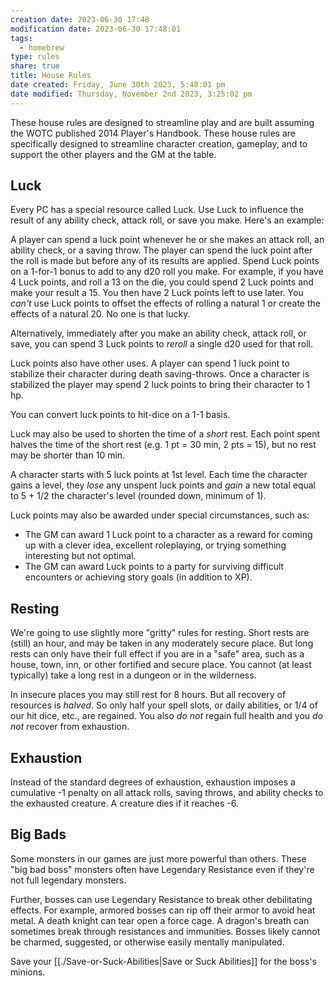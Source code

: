 ```yaml
---
creation date: 2023-06-30 17:48
modification date: 2023-06-30 17:48:01
tags:
  - homebrew
type: rules
share: true
title: House Rules
date created: Friday, June 30th 2023, 5:48:01 pm
date modified: Thursday, November 2nd 2023, 3:25:02 pm
---
```


These house rules are designed to streamline play and are built assuming the WOTC published 2014 Player's Handbook. These house rules are specifically designed to streamline character creation, gameplay, and to support the other players and the GM at the table.

## Luck

Every PC has a special resource called Luck. Use Luck to influence the result of any ability check, attack roll, or save you make. Here's an example:

A player can spend a luck point whenever he or she makes an attack roll, an ability check, or a saving throw. The player can spend the luck point after the roll is made but before any of its results are applied. Spend Luck points on a 1-for-1 bonus to add to any d20 roll you make. For example, if you have 4 Luck points, and roll a 13 on the die, you could spend 2 Luck points and make your result a 15. You then have 2 Luck points left to use later. You *can't* use Luck points to offset the effects of rolling a natural 1 or create the effects of a natural 20. No one is that lucky. 

Alternatively, immediately after you make an ability check, attack roll, or save, you can spend 3 Luck points to *reroll* a single d20 used for that roll. 

Luck points also have other uses. A player can spend 1 luck point to stabilize their character during death saving-throws. Once a character is stabilized the player may spend 2 luck points to bring their character to 1 hp. 

You can convert luck points to hit-dice on a 1-1 basis. 

Luck may also be used to shorten the time of a *short* rest. Each point spent halves the time of the short rest (e.g. 1 pt = 30 min, 2 pts = 15), but no rest may be shorter than 10 min. 

A character starts with 5 luck points at 1st level. Each time the character gains a level, they *lose* any unspent luck points and *gain* a new total equal to 5 + 1/2 the character's level (rounded down, minimum of 1). 

Luck points may also be awarded under special circumstances, such as:

- The GM can award 1 Luck point to a character as a reward for coming up with a clever idea, excellent roleplaying, or trying something interesting but not optimal.
- The GM can award Luck points to a party for surviving difficult encounters or achieving story goals (in addition to XP).

## Resting

We're going to use slightly more "gritty" rules for resting. Short rests are (still) an hour, and may be taken in any moderately secure place. But long rests can only have their full effect if you are in a "safe" area, such as a house, town, inn, or other fortified and secure place. You cannot (at least typically) take a long rest in a dungeon or in the wilderness. 

In insecure places you may still rest for 8 hours. But all recovery of resources is *halved*. So only half your spell slots, or daily abilities, or 1/4 of our hit dice, etc., are regained.  You also *do not* regain full health and you *do not* recover from exhaustion. 

## Exhaustion

Instead of the standard degrees of exhaustion, exhaustion imposes a cumulative -1 penalty on all attack rolls, saving throws, and ability checks to the exhausted creature. A creature dies if it reaches -6.

## Big Bads

Some monsters in our games are just more powerful than others. These "big bad boss" monsters often have Legendary Resistance even if they're not full legendary monsters.

Further, bosses can use Legendary Resistance to break other debilitating effects. For example, armored bosses can rip off their armor to avoid heat metal. A death knight can tear open a force cage. A dragon's breath can sometimes break through resistances and immunities. Bosses likely cannot be charmed, suggested, or otherwise easily mentally manipulated.

Save your [[./Save-or-Suck-Abilities|Save or Suck Abilities]] for the boss's minions. 
